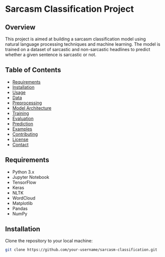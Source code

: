 # Sarcasm Classification Project

## Overview

This project is aimed at building a sarcasm classification model using natural language processing techniques and machine learning. The model is trained on a dataset of sarcastic and non-sarcastic headlines to predict whether a given sentence is sarcastic or not.
## Table of Contents

- [Requirements](#requirements)
- [Installation](#installation)
- [Usage](#usage)
- [Data](#data)
- [Preprocessing](#preprocessing)
- [Model Architecture](#model-architecture)
- [Training](#training)
- [Evaluation](#evaluation)
- [Prediction](#prediction)
- [Examples](#examples)
- [Contributing](#contributing)
- [License](#license)
- [Contact](#contact)

## Requirements

- Python 3.x
- Jupyter Notebook
- TensorFlow
- Keras
- NLTK
- WordCloud
- Matplotlib
- Pandas
- NumPy

## Installation

Clone the repository to your local machine:

```bash
git clone https://github.com/your-username/sarcasm-classification.git
